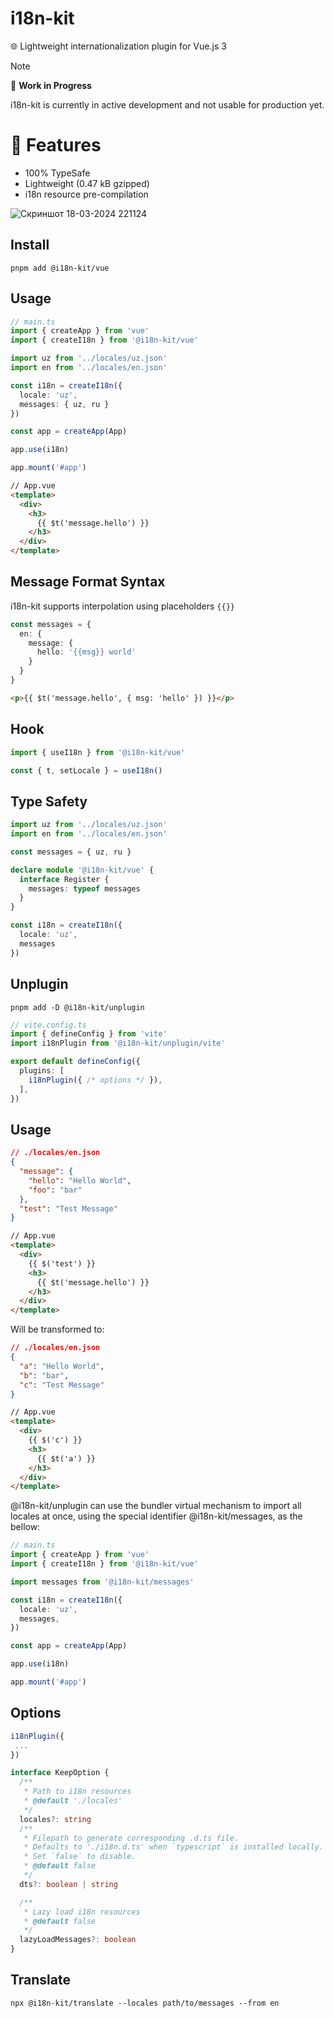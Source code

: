 # i18n-kit
🌐 Lightweight internationalization plugin for Vue.js 3

> [!NOTE]
> 🚧 **Work in Progress**
>
> i18n-kit is currently in active development and not usable for production yet.

# 🌟 Features

- 100% TypeSafe
- Lightweight (0.47 kB gzipped)
- i18n resource pre-compilation

![Скриншот 18-03-2024 221124](https://github.com/alisobirjanov/i18n-kit/assets/80165465/55df9b46-9b3e-4373-9560-b6ea36bc7958)


## Install
```shell
pnpm add @i18n-kit/vue
```

## Usage

```ts
// main.ts
import { createApp } from 'vue'
import { createI18n } from '@i18n-kit/vue'

import uz from '../locales/uz.json'
import en from '../locales/en.json'

const i18n = createI18n({
  locale: 'uz',
  messages: { uz, ru }
})

const app = createApp(App)

app.use(i18n)

app.mount('#app')
```

```html
// App.vue
<template>
  <div>
    <h3>
      {{ $t('message.hello') }}
    </h3>
  </div>
</template>
```

## Message Format Syntax
i18n-kit supports interpolation using placeholders `{{}}`
```ts
const messages = {
  en: {
    message: {
      hello: '{{msg}} world'
    }
  }
}
```
```html
<p>{{ $t('message.hello', { msg: 'hello' }) }}</p>
```

## Hook

```ts
import { useI18n } from '@i18n-kit/vue'

const { t, setLocale } = useI18n()
```


## Type Safety

```ts
import uz from '../locales/uz.json'
import en from '../locales/en.json'

const messages = { uz, ru }

declare module '@i18n-kit/vue' {
  interface Register {
    messages: typeof messages
  }
}

const i18n = createI18n({
  locale: 'uz',
  messages
})
```

## Unplugin
```shell
pnpm add -D @i18n-kit/unplugin
```

```ts
// vite.config.ts
import { defineConfig } from 'vite'
import i18nPlugin from '@i18n-kit/unplugin/vite'

export default defineConfig({
  plugins: [
    i18nPlugin({ /* options */ }),
  ],
})
```

## Usage

```json
// ./locales/en.json
{
  "message": {
    "hello": "Hello World",
    "foo": "bar"
  },
  "test": "Test Message"
}
```
```html
// App.vue
<template>
  <div>
    {{ $('test') }}
    <h3>
      {{ $t('message.hello') }}
    </h3>
  </div>
</template>
```

Will be transformed to:

```json
// ./locales/en.json
{
  "a": "Hello World",
  "b": "bar",
  "c": "Test Message"
}
```

```html
// App.vue
<template>
  <div>
    {{ $('c') }}
    <h3>
      {{ $t('a') }}
    </h3>
  </div>
</template>
```

@i18n-kit/unplugin can use the bundler virtual mechanism to import all locales at once, using the special identifier @i18n-kit/messages, as the bellow:

```ts
// main.ts
import { createApp } from 'vue'
import { createI18n } from '@i18n-kit/vue'

import messages from '@i18n-kit/messages'

const i18n = createI18n({
  locale: 'uz',
  messages,
})

const app = createApp(App)

app.use(i18n)

app.mount('#app')
```

## Options


```ts
i18nPlugin({
 ...
})

interface KeepOption {
  /**
   * Path to i18n resources
   * @default './locales'
   */
  locales?: string
  /**
   * Filepath to generate corresponding .d.ts file.
   * Defaults to './i18n.d.ts' when `typescript` is installed locally.
   * Set `false` to disable.
   * @default false
   */
  dts?: boolean | string

  /**
   * Lazy load i18n resources
   * @default false
   */
  lazyLoadMessages?: boolean
}
```
## Translate
```shell
npx @i18n-kit/translate --locales path/to/messages --from en 
```
